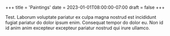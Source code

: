 +++
title = 'Paintings'
date = 2023-01-01T08:00:00-07:00
draft = false
+++

Test. Laborum voluptate pariatur ex culpa magna nostrud est incididunt fugiat
pariatur do dolor ipsum enim. Consequat tempor do dolor eu. Non id id anim anim
excepteur excepteur pariatur nostrud qui irure ullamco.